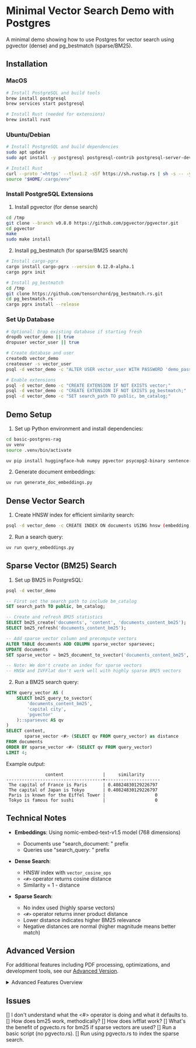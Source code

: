 # Minimal Vector Search Demo with Postgres

A minimal demo showing how to use Postgres for vector search using pgvector (dense) and pg_bestmatch (sparse/BM25).

## Installation

### MacOS
```bash
# Install PostgreSQL and build tools
brew install postgresql
brew services start postgresql

# Install Rust (needed for extensions)
brew install rust
```

### Ubuntu/Debian
```bash
# Install PostgreSQL and build dependencies
sudo apt update
sudo apt install -y postgresql postgresql-contrib postgresql-server-dev-all build-essential

# Install Rust
curl --proto '=https' --tlsv1.2 -sSf https://sh.rustup.rs | sh -s -- -y
source "$HOME/.cargo/env"
```

### Install PostgreSQL Extensions

1. Install pgvector (for dense search)
```bash
cd /tmp
git clone --branch v0.8.0 https://github.com/pgvector/pgvector.git
cd pgvector
make
sudo make install
```

2. Install pg_bestmatch (for sparse/BM25 search)
```bash
# Install cargo-pgrx
cargo install cargo-pgrx --version 0.12.0-alpha.1
cargo pgrx init

# Install pg_bestmatch
cd /tmp
git clone https://github.com/tensorchord/pg_bestmatch.rs.git
cd pg_bestmatch.rs
cargo pgrx install --release
```

### Set Up Database

```bash
# Optional: Drop existing database if starting fresh
dropdb vector_demo || true
dropuser vector_user || true

# Create database and user
createdb vector_demo
createuser -s vector_user
psql -d vector_demo -c "ALTER USER vector_user WITH PASSWORD 'demo_password';"

# Enable extensions
psql -d vector_demo -c "CREATE EXTENSION IF NOT EXISTS vector;"
psql -d vector_demo -c "CREATE EXTENSION IF NOT EXISTS pg_bestmatch;"
psql -d vector_demo -c "SET search_path TO public, bm_catalog;"
```

## Demo Setup

1. Set up Python environment and install dependencies:
```bash
cd basic-postgres-rag
uv venv
source .venv/bin/activate

uv pip install huggingface-hub numpy pgvector psycopg2-binary sentence-transformers hf_transfer einops
```

2. Generate document embeddings:
```bash
uv run generate_doc_embeddings.py
```

## Dense Vector Search

1. Create HNSW index for efficient similarity search:
```bash
psql -d vector_demo -c CREATE INDEX ON documents USING hnsw (embedding vector_cosine_ops);
```

2. Run a search query:
```bash
uv run query_embeddings.py
```

## Sparse Vector (BM25) Search

1. Set up BM25 in PostgreSQL:

```bash
psql -d vector_demo
```

```sql
-- First set the search path to include bm_catalog
SET search_path TO public, bm_catalog;

-- Create and refresh BM25 statistics
SELECT bm25_create('documents', 'content', 'documents_content_bm25');
SELECT bm25_refresh('documents_content_bm25');

-- Add sparse vector column and precompute vectors
ALTER TABLE documents ADD COLUMN sparse_vector sparsevec;
UPDATE documents 
SET sparse_vector = bm25_document_to_svector('documents_content_bm25', content, 'pgvector')::sparsevec;

-- Note: We don't create an index for sparse vectors
-- HNSW and IVFFlat don't work well with highly sparse BM25 vectors
```

2. Run a BM25 search query:
```sql
WITH query_vector AS (
    SELECT bm25_query_to_svector(
        'documents_content_bm25',
        'capital city',
        'pgvector'
    )::sparsevec AS qv
)
SELECT content,
       sparse_vector <#> (SELECT qv FROM query_vector) as distance
FROM documents
ORDER BY sparse_vector <#> (SELECT qv FROM query_vector)
LIMIT 4;
```

Example output:
```
               content               |     similarity      
-------------------------------------+---------------------
 The capital of France is Paris      | 0.40824830129226797
 The capital of Japan is Tokyo       | 0.40824830129226797
 Paris is known for the Eiffel Tower |                   0
 Tokyo is famous for sushi           |                   0
```

## Technical Notes

- **Embeddings**: Using nomic-embed-text-v1.5 model (768 dimensions)
  - Documents use "search_document: " prefix
  - Queries use "search_query: " prefix

- **Dense Search**:
  - HNSW index with `vector_cosine_ops`
  - `<#>` operator returns cosine distance
  - Similarity = 1 - distance

- **Sparse Search**:
  - No index used (highly sparse vectors)
  - `<#>` operator returns inner product distance
  - Lower distance indicates higher BM25 relevance
  - Negative distances are normal (higher magnitude means better match)

## Advanced Version

For additional features including PDF processing, optimizations, and development tools, see our [Advanced Version](https://trelis.com/ADVANCED-inference).

<details>
<summary>Advanced Features Overview</summary>

- Document Processing (PDF, DOCX, TXT, MD)
- Enhanced Vector Search Capabilities
- Database Optimizations
- Development Tools
- Performance Features
- Command Line Interface
</details>


## Issues
[] I don't understand what the <#> operator is doing and what it defaults to.
[] How does bm25 work, methodically?
[] How does ivfflat work?
[] What's the benefit of pgvecto.rs for bm25 if sparse vectors are used?
[] Run a basic script (no pgvecto.rs).
[] Run using pgvecto.rs to index the sparse search.


